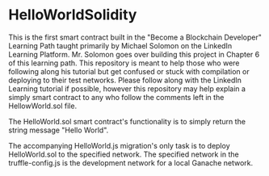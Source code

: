 # HelloWorldSolidity
This is the first smart contract built in the "Become a Blockchain Developer" Learning Path taught primarily by Michael Solomon on the LinkedIn Learning Platform.
Mr. Solomon goes over building this project in Chapter 6 of this learning path.
This repository is meant to help those who were following along his tutorial but get confused or stuck with compilation or deploying to their test networks.
Please follow along with the LinkedIn Learning tutorial if possible, however this repository may help explain a simply smart contract to any who follow the comments left in the HellowWorld.sol file.

The HelloWorld.sol smart contract's functionality is to simply return the string message "Hello World".

The accompanying HelloWorld.js migration's only task is to deploy HelloWorld.sol to the specified network.
The specified network in the truffle-config.js is the development network for a local Ganache network.
